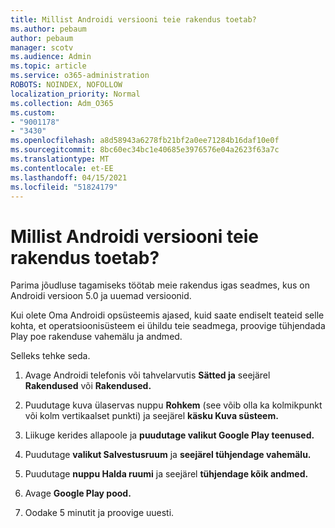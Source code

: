 ```yaml
---
title: Millist Androidi versiooni teie rakendus toetab?
ms.author: pebaum
author: pebaum
manager: scotv
ms.audience: Admin
ms.topic: article
ms.service: o365-administration
ROBOTS: NOINDEX, NOFOLLOW
localization_priority: Normal
ms.collection: Adm_O365
ms.custom:
- "9001178"
- "3430"
ms.openlocfilehash: a8d58943a6278fb21bf2a0ee71284b16daf10e0f
ms.sourcegitcommit: 8bc60ec34bc1e40685e3976576e04a2623f63a7c
ms.translationtype: MT
ms.contentlocale: et-EE
ms.lasthandoff: 04/15/2021
ms.locfileid: "51824179"
---
```

# <a name="what-version-of-android-does-your-app-support"></a>Millist Androidi versiooni teie rakendus toetab?

Parima jõudluse tagamiseks töötab meie rakendus igas seadmes, kus on Androidi versioon 5.0 ja uuemad versioonid.

Kui olete Oma Androidi opsüsteemis ajased, kuid saate endiselt teateid selle kohta, et operatsioonisüsteem ei ühildu teie seadmega, proovige tühjendada Play poe rakenduse vahemälu ja andmed.

Selleks tehke seda. 

1. Avage Androidi telefonis või tahvelarvutis **Sätted ja** seejärel **Rakendused** või **Rakendused.**

2. Puudutage kuva ülaservas nuppu **Rohkem** (see võib olla ka kolmikpunkt või kolm vertikaalset punkti) ja seejärel **käsku Kuva süsteem.** 

3. Liikuge kerides allapoole ja **puudutage valikut Google Play teenused.** 

4. Puudutage **valikut Salvestusruum** ja **seejärel tühjendage vahemälu.** 

5. Puudutage **nuppu Halda ruumi** ja seejärel **tühjendage kõik andmed.** 

6. Avage **Google Play pood.** 

7. Oodake 5 minutit ja proovige uuesti. 